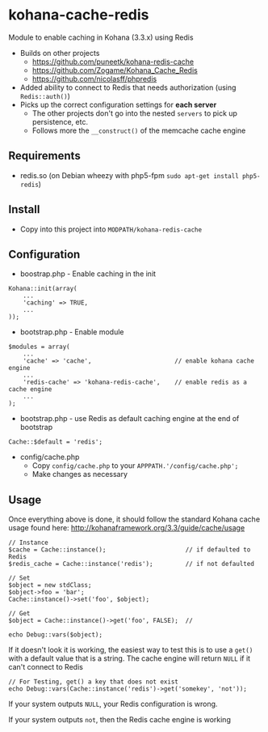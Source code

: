 kohana-cache-redis
==================

Module to enable caching in Kohana (3.3.x) using Redis

* Builds on other projects 
  * https://github.com/puneetk/kohana-redis-cache
  * https://github.com/Zogame/Kohana_Cache_Redis
  * https://github.com/nicolasff/phpredis
* Added ability to connect to Redis that needs authorization (using `Redis::auth()`) 
* Picks up the correct configuration settings for **each server**
  * The other projects don't go into the nested `servers` to pick up persistence, etc.
  * Follows more the `__construct()` of the memcache cache engine

Requirements
----

* redis.so (on Debian wheezy with php5-fpm `sudo apt-get install php5-redis`)

Install
----

* Copy into this project into `MODPATH/kohana-redis-cache`

Configuration
----

* boostrap.php - Enable caching in the init

```
Kohana::init(array(
    ...
    'caching' => TRUE,
    ...
));
```

* bootstrap.php - Enable module
   
```
$modules = array(
    ...
    'cache' => 'cache',                       // enable kohana cache engine 
    ...
    'redis-cache' => 'kohana-redis-cache',    // enable redis as a cache engine
    ...
);
```

* bootstrap.php - use Redis as default caching engine at the end of bootstrap

```
Cache::$default = 'redis';
```

* config/cache.php
  * Copy `config/cache.php` to your `APPPATH.'/config/cache.php';`
  * Make changes as necessary

Usage
----

Once everything above is done, it should follow the standard Kohana cache usage found here:
http://kohanaframework.org/3.3/guide/cache/usage

```
// Instance
$cache = Cache::instance();                      // if defaulted to Redis
$redis_cache = Cache::instance('redis');         // if not defaulted

// Set 
$object = new stdClass;
$object->foo = 'bar';
Cache::instance()->set('foo', $object);

// Get
$object = Cache::instance()->get('foo', FALSE);  // 

echo Debug::vars($object);
```

If it doesn't look it is working, the easiest way to test this is to use a `get()`
with a default value that is a string.  The cache engine will return `NULL` if
it can't connect to Redis

```
// For Testing, get() a key that does not exist
echo Debug::vars(Cache::instance('redis')->get('somekey', 'not'));
```

If your system outputs `NULL`, your Redis configuration is wrong.  

If your system outputs `not`, then the Redis cache engine is working



